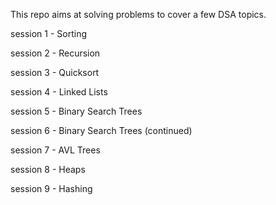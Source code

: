This repo aims at solving problems to cover a few DSA topics.

session 1 - Sorting

session 2 - Recursion

session 3 - Quicksort

session 4 - Linked Lists

session 5 - Binary Search Trees

session 6 - Binary Search Trees (continued)

session 7 - AVL Trees

session 8 - Heaps

session 9 - Hashing
